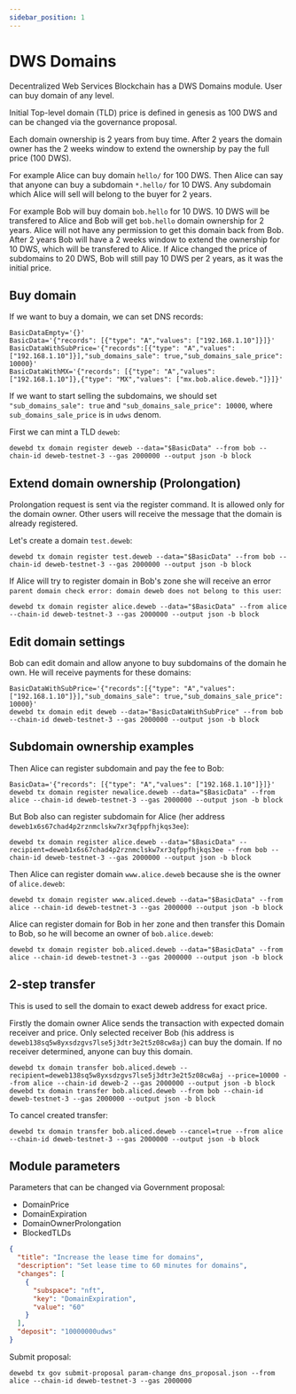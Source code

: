 ```yaml
---
sidebar_position: 1
---
```


# DWS Domains

Decentralized Web Services Blockchain has a DWS Domains module. User can buy domain of any level.

Initial Top-level domain (TLD) price is defined in genesis as 100 DWS and can be changed via the governance proposal.

Each domain ownership is 2 years from buy time. After 2 years the domain owner has the 2 weeks window to extend the ownership by pay the full price (100 DWS).

For example Alice can buy domain `hello/` for 100 DWS. Then Alice can say that anyone can buy a subdomain `*.hello/` for 10 DWS. Any subdomain which Alice will sell will belong to the buyer for 2 years.

For example Bob will buy domain `bob.hello` for 10 DWS. 10 DWS will be transfered to Alice and Bob will get `bob.hello` domain ownership for 2 years. Alice will not have any permission to get this domain back from Bob. After 2 years Bob will have a 2 weeks window to extend the ownership for 10 DWS, which will be transfered to Alice. If Alice changed the price of subdomains to 20 DWS, Bob will still pay 10 DWS per 2 years, as it was the initial price.

## Buy domain

If we want to buy a domain, we can set DNS records:

```
BasicDataEmpty='{}'
BasicData='{"records": [{"type": "A","values": ["192.168.1.10"]}]}'
BasicDataWithSubPrice='{"records":[{"type": "A","values":["192.168.1.10"]}],"sub_domains_sale": true,"sub_domains_sale_price": 10000}'
BasicDataWithMX='{"records": [{"type": "A","values": ["192.168.1.10"]},{"type": "MX","values": ["mx.bob.alice.deweb."]}]}'
```

If we want to start selling the subdomains, we should set `"sub_domains_sale": true` and `"sub_domains_sale_price": 10000`, where `sub_domains_sale_price` is in `udws` denom.

First we can mint a TLD `deweb`:

```
dewebd tx domain register deweb --data="$BasicData" --from bob --chain-id deweb-testnet-3 --gas 2000000 --output json -b block
```

## Extend domain ownership (Prolongation)

Prolongation request is sent via the register command. It is allowed only for the domain owner. Other users will receive the message that
the domain is already registered.

Let's create a domain `test.deweb`:

```
dewebd tx domain register test.deweb --data="$BasicData" --from bob --chain-id deweb-testnet-3 --gas 2000000 --output json -b block
```

If Alice will try to register domain in Bob's zone she will receive an error `parent domain check error: domain deweb does not belong to this user`:

```
dewebd tx domain register alice.deweb --data="$BasicData" --from alice --chain-id deweb-testnet-3 --gas 2000000 --output json -b block
```

## Edit domain settings

Bob can edit domain and allow anyone to buy subdomains of the domain he own. He will receive payments for these domains:

```
BasicDataWithSubPrice='{"records":[{"type": "A","values":["192.168.1.10"]}],"sub_domains_sale": true,"sub_domains_sale_price": 10000}'
dewebd tx domain edit deweb --data="BasicDataWithSubPrice" --from bob --chain-id deweb-testnet-3 --gas 2000000 --output json -b block
```

## Subdomain ownership examples

Then Alice can register subdomain and pay the fee to Bob:

```
BasicData='{"records": [{"type": "A","values": ["192.168.1.10"]}]}'
dewebd tx domain register newalice.deweb --data="$BasicData" --from alice --chain-id deweb-testnet-3 --gas 2000000 --output json -b block
```

But Bob also can register subdomain for Alice (her address `deweb1x6s67chad4p2rznmclskw7xr3qfppfhjkqs3ee`):

```
dewebd tx domain register alice.deweb --data="$BasicData" --recipient=deweb1x6s67chad4p2rznmclskw7xr3qfppfhjkqs3ee --from bob --chain-id deweb-testnet-3 --gas 2000000 --output json -b block
```

Then Alice can register domain `www.alice.deweb` because she is the owner of `alice.deweb`:

```
dewebd tx domain register www.aliced.deweb --data="$BasicData" --from alice --chain-id deweb-testnet-3 --gas 2000000 --output json -b block
```

Alice can register domain for Bob in her zone and then transfer this Domain to Bob, so he will become an owner of `bob.alice.deweb`:

```
dewebd tx domain register bob.aliced.deweb --data="$BasicData" --from alice --chain-id deweb-testnet-3 --gas 2000000 --output json -b block
```

## 2-step transfer

This is used to sell the domain to exact deweb address for exact price.

Firstly the domain owner Alice sends the transaction with expected domain receiver and price. Only selected receiver Bob (his address is `deweb138sq5w8yxsdzgvs7lse5j3dtr3e2t5z08cw8aj`) can buy the domain. If no receiver determined, anyone can buy this domain.

```
dewebd tx domain transfer bob.aliced.deweb --recipient=deweb138sq5w8yxsdzgvs7lse5j3dtr3e2t5z08cw8aj --price=10000 --from alice --chain-id deweb-2 --gas 2000000 --output json -b block
dewebd tx domain transfer bob.aliced.deweb --from bob --chain-id deweb-testnet-3 --gas 2000000 --output json -b block
```

To cancel created transfer:

```
dewebd tx domain transfer bob.aliced.deweb --cancel=true --from alice --chain-id deweb-testnet-3 --gas 2000000 --output json -b block
```

## Module parameters

Parameters that can be changed via Government proposal:

- DomainPrice
- DomainExpiration
- DomainOwnerProlongation
- BlockedTLDs

```json title="dns_proposal.json"
{
  "title": "Increase the lease time for domains",
  "description": "Set lease time to 60 minutes for domains",
  "changes": [
    {
      "subspace": "nft",
      "key": "DomainExpiration",
      "value": "60"
    }
  ],
  "deposit": "10000000udws"
}
```

Submit proposal:

```
dewebd tx gov submit-proposal param-change dns_proposal.json --from alice --chain-id deweb-testnet-3 --gas 2000000
```
